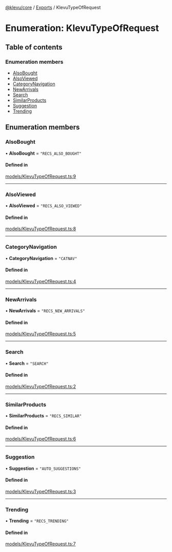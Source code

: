 [@klevu/core]() / [Exports](../modules.md) / KlevuTypeOfRequest

# Enumeration: KlevuTypeOfRequest

## Table of contents

### Enumeration members

- [AlsoBought](KlevuTypeOfRequest.md#alsobought)
- [AlsoViewed](KlevuTypeOfRequest.md#alsoviewed)
- [CategoryNavigation](KlevuTypeOfRequest.md#categorynavigation)
- [NewArrivals](KlevuTypeOfRequest.md#newarrivals)
- [Search](KlevuTypeOfRequest.md#search)
- [SimilarProducts](KlevuTypeOfRequest.md#similarproducts)
- [Suggestion](KlevuTypeOfRequest.md#suggestion)
- [Trending](KlevuTypeOfRequest.md#trending)

## Enumeration members

### AlsoBought

• **AlsoBought** = `"RECS_ALSO_BOUGHT"`

#### Defined in

[models/KlevuTypeOfRequest.ts:9](https://github.com/klevultd/frontend-sdk/blob/323c956/packages/klevu-core/src/models/KlevuTypeOfRequest.ts#L9)

___

### AlsoViewed

• **AlsoViewed** = `"RECS_ALSO_VIEWED"`

#### Defined in

[models/KlevuTypeOfRequest.ts:8](https://github.com/klevultd/frontend-sdk/blob/323c956/packages/klevu-core/src/models/KlevuTypeOfRequest.ts#L8)

___

### CategoryNavigation

• **CategoryNavigation** = `"CATNAV"`

#### Defined in

[models/KlevuTypeOfRequest.ts:4](https://github.com/klevultd/frontend-sdk/blob/323c956/packages/klevu-core/src/models/KlevuTypeOfRequest.ts#L4)

___

### NewArrivals

• **NewArrivals** = `"RECS_NEW_ARRIVALS"`

#### Defined in

[models/KlevuTypeOfRequest.ts:5](https://github.com/klevultd/frontend-sdk/blob/323c956/packages/klevu-core/src/models/KlevuTypeOfRequest.ts#L5)

___

### Search

• **Search** = `"SEARCH"`

#### Defined in

[models/KlevuTypeOfRequest.ts:2](https://github.com/klevultd/frontend-sdk/blob/323c956/packages/klevu-core/src/models/KlevuTypeOfRequest.ts#L2)

___

### SimilarProducts

• **SimilarProducts** = `"RECS_SIMILAR"`

#### Defined in

[models/KlevuTypeOfRequest.ts:6](https://github.com/klevultd/frontend-sdk/blob/323c956/packages/klevu-core/src/models/KlevuTypeOfRequest.ts#L6)

___

### Suggestion

• **Suggestion** = `"AUTO_SUGGESTIONS"`

#### Defined in

[models/KlevuTypeOfRequest.ts:3](https://github.com/klevultd/frontend-sdk/blob/323c956/packages/klevu-core/src/models/KlevuTypeOfRequest.ts#L3)

___

### Trending

• **Trending** = `"RECS_TRENDING"`

#### Defined in

[models/KlevuTypeOfRequest.ts:7](https://github.com/klevultd/frontend-sdk/blob/323c956/packages/klevu-core/src/models/KlevuTypeOfRequest.ts#L7)
